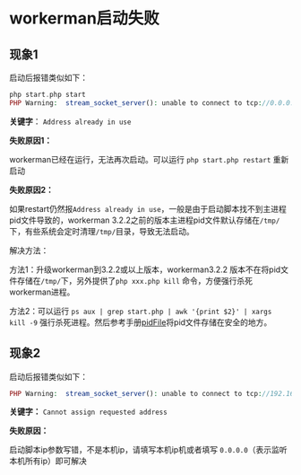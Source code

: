 # workerman启动失败

## 现象1
启动后报错类似如下：
```php
php start.php start
PHP Warning:  stream_socket_server(): unable to connect to tcp://0.0.0.0:xxxx (Address already in use) in /home/workerman-chat/Workerman/Worker.php on line 1208

```
**关键字**： ```Address already in use```

**失败原因1：**

workerman已经在运行，无法再次启动。可以运行 ```php start.php restart``` 重新启动

**失败原因2：**

如果restart仍然报```Address already in use```，一般是由于启动脚本找不到主进程pid文件导致的，workerman 3.2.2之前的版本主进程pid文件默认存储在```/tmp/```下，有些系统会定时清理```/tmp/```目录，导致无法启动。

解决方法：

方法1：升级workerman到3.2.2或以上版本，workerman3.2.2 版本不在将pid文件存储在```/tmp/```下，另外提供了```php xxx.php kill``` 命令，方便强行杀死workerman进程。


方法2：可以运行 ```ps aux | grep start.php | awk '{print $2}' | xargs kill -9``` 强行杀死进程。然后参考手册[pidFile](/worker-development/pid_file.html)将pid文件存储在安全的地方。

## 现象2
启动后报错类似如下：
```php
PHP Warning:  stream_socket_server(): unable to connect to tcp://192.168.1.1:xxx (Cannot assign requested address) in /home/GatewayWorker/Workerman/Worker.php on line 1208
```
**关键字：** ```Cannot assign requested address```

**失败原因：**

启动脚本ip参数写错，不是本机ip，请填写本机ip机或者填写 ```0.0.0.0```（表示监听本机所有ip）即可解决


